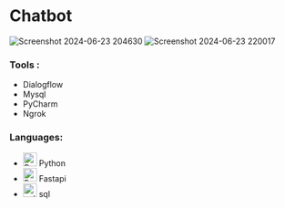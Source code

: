 # Chatbot
![Screenshot 2024-06-23 204630](https://github.com/Nis-nischith/Chatbot/assets/119352488/089e1534-8cdf-4e74-af65-403866471be9)
![Screenshot 2024-06-23 220017](https://github.com/Nis-nischith/Chatbot/assets/119352488/c5a5b419-bb0b-4fae-b7e3-e0ac59ad7e1c)

<h3>Tools : </h3>
<ul>
  <li> Dialogflow</li>
  <li>Mysql</li>
  <li>PyCharm</li>
  <li>Ngrok</li>
</ul>
<h3>Languages: </h3>
<ul>
  <li><img src="https://upload.wikimedia.org/wikipedia/commons/c/c3/Python-logo-notext.svg" alt="Python" width="24" height="24"> Python</li>
  <li><img src="https://fastapi.tiangolo.com/img/logo-margin/logo-teal.png" alt="Fastapi" width="24" height="24"> Fastapi</li>
  <li><img src="https://upload.wikimedia.org/wikipedia/commons/8/87/Sql_data_base_with_logo.png" alt="sql" width="24" height="24"> sql</li>
                                                                                                                                      
</ul>
